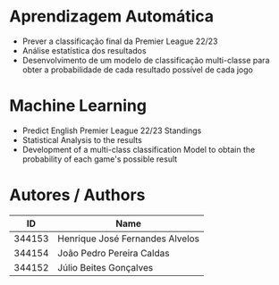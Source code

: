 # Aprendizagem Automática
- Prever a classificação final da Premier League 22/23
- Análise estatística dos resultados
- Desenvolvimento de um modelo de classificação multi-classe para obter a probabilidade de cada resultado possível de cada jogo

# Machine Learning
- Predict English Premier League 22/23 Standings
- Statistical Analysis to the results
- Development of a multi-class classification Model to obtain the probability of each game's possible result 

# Autores / Authors
| ID | Name |
|----|------|
| 344153 | Henrique José Fernandes Alvelos |
| 344154 | João Pedro Pereira Caldas |
| 344152 | Júlio Beites Gonçalves |
